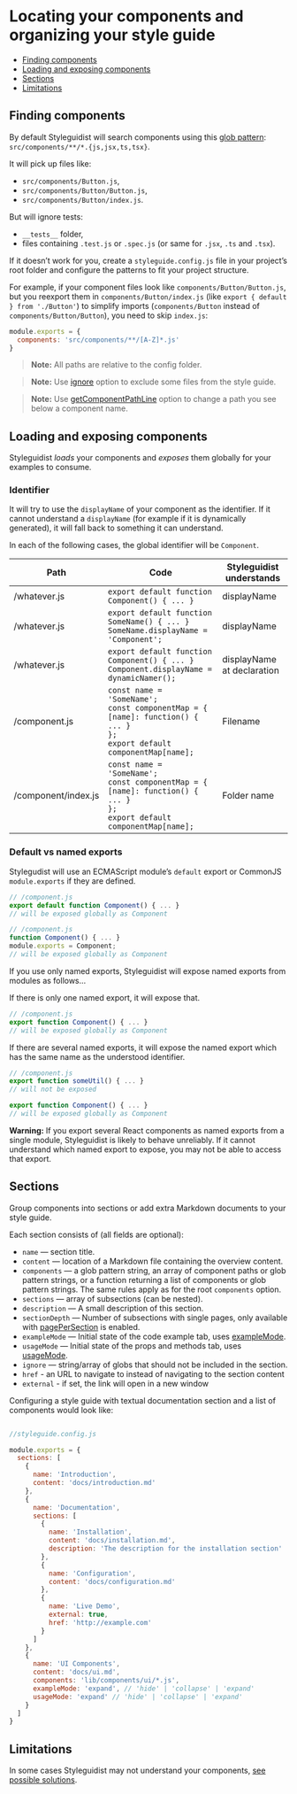 # Locating your components and organizing your style guide

<!-- To update run: npx markdown-toc --maxdepth 2 -i docs/Components.md -->

<!-- toc -->

- [Finding components](#finding-components)
- [Loading and exposing components](#loading-and-exposing-components)
- [Sections](#sections)
- [Limitations](#limitations)

<!-- tocstop -->

## Finding components

By default Styleguidist will search components using this [glob pattern](https://github.com/isaacs/node-glob#glob-primer): `src/components/**/*.{js,jsx,ts,tsx}`.

It will pick up files like:

- `src/components/Button.js`,
- `src/components/Button/Button.js`,
- `src/components/Button/index.js`.

But will ignore tests:

- `__tests__` folder,
- files containing `.test.js` or `.spec.js` (or same for `.jsx`, `.ts` and `.tsx`).

If it doesn’t work for you, create a `styleguide.config.js` file in your project’s root folder and configure the patterns to fit your project structure.

For example, if your component files look like `components/Button/Button.js`, but you reexport them in `components/Button/index.js` (like `export { default } from './Button'`) to simplify imports (`components/Button` instead of `components/Button/Button`), you need to skip `index.js`:

```javascript
module.exports = {
  components: 'src/components/**/[A-Z]*.js'
}
```

> **Note:** All paths are relative to the config folder.

> **Note:** Use [ignore](Configuration.md#ignore) option to exclude some files from the style guide.

> **Note:** Use [getComponentPathLine](Configuration.md#getcomponentpathline) option to change a path you see below a component name.

## Loading and exposing components

Styleguidist _loads_ your components and _exposes_ them globally for your examples to consume.

### Identifier

It will try to use the `displayName` of your component as the identifier. If it cannot understand a `displayName` (for example if it is dynamically generated), it will fall back to something it can understand.

In each of the following cases, the global identifier will be `Component`.

| Path                | Code                                                                                                                                   | Styleguidist understands   |
| ------------------- | -------------------------------------------------------------------------------------------------------------------------------------- | -------------------------- |
| /whatever.js        | `export default function Component() { ... }`                                                                                          | displayName                |
| /whatever.js        | `export default function SomeName() { ... }`<br>`SomeName.displayName = 'Component';`                                                  | displayName                |
| /whatever.js        | `export default function Component() { ... }`<br>`Component.displayName = dynamicNamer();`                                             | displayName at declaration |
| /component.js       | `const name = 'SomeName';`<br>`const componentMap = {`<br>`[name]: function() { ... }`<br>`};`<br>`export default componentMap[name];` | Filename                   |
| /component/index.js | `const name = 'SomeName';`<br>`const componentMap = {`<br>`[name]: function() { ... }`<br>`};`<br>`export default componentMap[name];` | Folder name                |

### Default vs named exports

Stylegudist will use an ECMAScript module’s `default` export or CommonJS `module.exports` if they are defined.

```javascript
// /component.js
export default function Component() { ... }
// will be exposed globally as Component

// /component.js
function Component() { ... }
module.exports = Component;
// will be exposed globally as Component
```

If you use only named exports, Styleguidist will expose named exports from modules as follows...

If there is only one named export, it will expose that.

```javascript
// /component.js
export function Component() { ... }
// will be exposed globally as Component
```

If there are several named exports, it will expose the named export which has the same name as the understood identifier.

```javascript
// /component.js
export function someUtil() { ... }
// will not be exposed

export function Component() { ... }
// will be exposed globally as Component
```

**Warning:** If you export several React components as named exports from a single module, Styleguidist is likely to behave unreliably. If it cannot understand which named export to expose, you may not be able to access that export.

## Sections

Group components into sections or add extra Markdown documents to your style guide.

Each section consists of (all fields are optional):

- `name` — section title.
- `content` — location of a Markdown file containing the overview content.
- `components` — a glob pattern string, an array of component paths or glob pattern strings, or a function returning a list of components or glob pattern strings. The same rules apply as for the root `components` option.
- `sections` — array of subsections (can be nested).
- `description` — A small description of this section.
- `sectionDepth` — Number of subsections with single pages, only available with [pagePerSection](Configuration.md#pagepersection) is enabled.
- `exampleMode` — Initial state of the code example tab, uses [exampleMode](Configuration.md#examplemode).
- `usageMode` — Initial state of the props and methods tab, uses [usageMode](Configuration.md#usagemode).
- `ignore` — string/array of globs that should not be included in the section.
- `href` - an URL to navigate to instead of navigating to the section content
- `external` - if set, the link will open in a new window

Configuring a style guide with textual documentation section and a list of components would look like:

```javascript

//styleguide.config.js

module.exports = {
  sections: [
    {
      name: 'Introduction',
      content: 'docs/introduction.md'
    },
    {
      name: 'Documentation',
      sections: [
        {
          name: 'Installation',
          content: 'docs/installation.md',
          description: 'The description for the installation section'
        },
        {
          name: 'Configuration',
          content: 'docs/configuration.md'
        },
        {
          name: 'Live Demo',
          external: true,
          href: 'http://example.com'
        }
      ]
    },
    {
      name: 'UI Components',
      content: 'docs/ui.md',
      components: 'lib/components/ui/*.js',
      exampleMode: 'expand', // 'hide' | 'collapse' | 'expand'
      usageMode: 'expand' // 'hide' | 'collapse' | 'expand'
    }
  ]
}
```

## Limitations

In some cases Styleguidist may not understand your components, [see possible solutions](Thirdparties.md).
